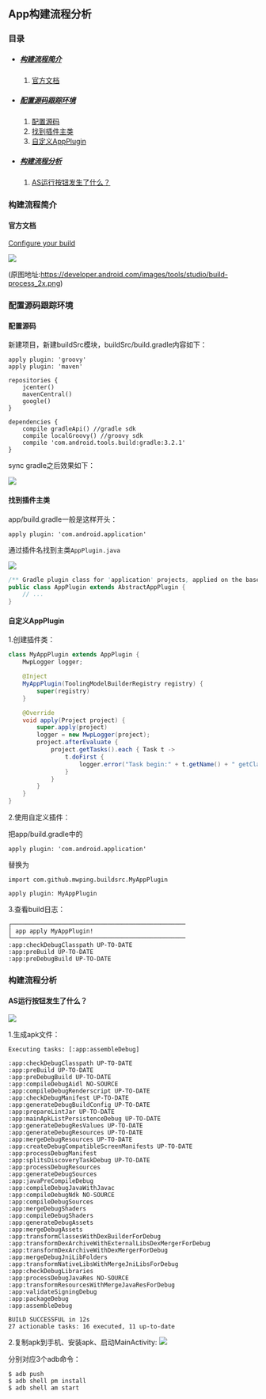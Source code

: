 ## App构建流程分析

### 目录

* ##### [构建流程简介](#1)
  1. [官方文档](#1.1)

* ##### [配置源码跟踪环境](#2)
  1. [配置源码](#2.1)
  2. [找到插件主类](#2.2)
  3. [自定义AppPlugin](#2.3)

* ##### [构建流程分析](#3)
  1. [AS运行按钮发生了什么？](#3.1)

<h3 id="1">构建流程简介</h3>

<h4 id="1.1">官方文档</h4> 

[Configure your build](https://developer.android.com/studio/build/)

![](../assets/images/build-process_2x.png)

(原图地址:https://developer.android.com/images/tools/studio/build-process_2x.png)


<h3 id="2">配置源码跟踪环境</h3>

<h4 id="2.1">配置源码</h4> 

新建项目，新建buildSrc模块，buildSrc/build.gradle内容如下：
```
apply plugin: 'groovy'
apply plugin: 'maven'

repositories {
    jcenter()
    mavenCentral()
    google()
}

dependencies {
    compile gradleApi() //gradle sdk
    compile localGroovy() //groovy sdk
    compile 'com.android.tools.build:gradle:3.2.1'
}
```
sync gradle之后效果如下：

![](../assets/images/gradle321.png)

<h4 id="2.2">找到插件主类</h4> 

app/build.gradle一般是这样开头：
```
apply plugin: 'com.android.application'
```
通过插件名找到主类`AppPlugin.java`

![](../assets/images/appplugin.png)

```java
/** Gradle plugin class for 'application' projects, applied on the base application module */
public class AppPlugin extends AbstractAppPlugin {
    // ...
}
```

<h4 id="2.3">自定义AppPlugin</h4> 
1.创建插件类：

```java
class MyAppPlugin extends AppPlugin {
    MwpLogger logger;

    @Inject
    MyAppPlugin(ToolingModelBuilderRegistry registry) {
        super(registry)
    }

    @Override
    void apply(Project project) {
        super.apply(project)
        logger = new MwpLogger(project);
        project.afterEvaluate {
            project.getTasks().each { Task t ->
                t.doFirst {
                    logger.error("Task begin:" + t.getName() + " getClass:" + t.getClass())
                }
            }
        }
    }
}
```

2.使用自定义插件：

把app/build.gradle中的
```
apply plugin: 'com.android.application'
```
替换为
```
import com.github.mwping.buildsrc.MyAppPlugin

apply plugin: MyAppPlugin
```

3.查看build日志：
```
┌─────────────────────────────────────────────────
│ app apply MyAppPlugin!
└─────────────────────────────────────────────────
:app:checkDebugClasspath UP-TO-DATE
:app:preBuild UP-TO-DATE
:app:preDebugBuild UP-TO-DATE
```

<h3 id="3">构建流程分析</h3>

<h4 id="3.1">AS运行按钮发生了什么？</h4> 

![](../assets/images/app-run.png)

1.生成apk文件：
```
Executing tasks: [:app:assembleDebug]

:app:checkDebugClasspath UP-TO-DATE
:app:preBuild UP-TO-DATE
:app:preDebugBuild UP-TO-DATE
:app:compileDebugAidl NO-SOURCE
:app:compileDebugRenderscript UP-TO-DATE
:app:checkDebugManifest UP-TO-DATE
:app:generateDebugBuildConfig UP-TO-DATE
:app:prepareLintJar UP-TO-DATE
:app:mainApkListPersistenceDebug UP-TO-DATE
:app:generateDebugResValues UP-TO-DATE
:app:generateDebugResources UP-TO-DATE
:app:mergeDebugResources UP-TO-DATE
:app:createDebugCompatibleScreenManifests UP-TO-DATE
:app:processDebugManifest
:app:splitsDiscoveryTaskDebug UP-TO-DATE
:app:processDebugResources
:app:generateDebugSources
:app:javaPreCompileDebug
:app:compileDebugJavaWithJavac
:app:compileDebugNdk NO-SOURCE
:app:compileDebugSources
:app:mergeDebugShaders
:app:compileDebugShaders
:app:generateDebugAssets
:app:mergeDebugAssets
:app:transformClassesWithDexBuilderForDebug
:app:transformDexArchiveWithExternalLibsDexMergerForDebug
:app:transformDexArchiveWithDexMergerForDebug
:app:mergeDebugJniLibFolders
:app:transformNativeLibsWithMergeJniLibsForDebug
:app:checkDebugLibraries
:app:processDebugJavaRes NO-SOURCE
:app:transformResourcesWithMergeJavaResForDebug
:app:validateSigningDebug
:app:packageDebug
:app:assembleDebug

BUILD SUCCESSFUL in 12s
27 actionable tasks: 16 executed, 11 up-to-date
```
2.复制apk到手机、安装apk、启动MainActivity:
![](../assets/images/run-log.png)

分别对应3个adb命令：
```
$ adb push
$ adb shell pm install
$ adb shell am start
```
